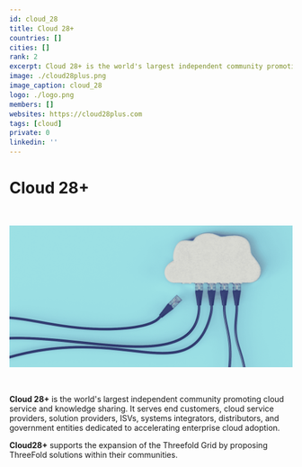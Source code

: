 ```yaml
---
id: cloud_28
title: Cloud 28+
countries: []
cities: []
rank: 2
excerpt: Cloud 28+ is the world's largest independent community promoting cloud service and knowledge sharing.
image: ./cloud28plus.png
image_caption: cloud_28
logo: ./logo.png
members: []
websites: https://cloud28plus.com
tags: [cloud]
private: 0
linkedin: ''
---
```


# Cloud 28+

<br/>

![cloud](./cloud_28_2.png)

<br/>

**Cloud 28+** is the world's largest independent community promoting cloud service and knowledge sharing. It serves end customers, cloud service providers, solution providers, ISVs, systems integrators, distributors, and government entities dedicated to accelerating enterprise cloud adoption.

**Cloud28+** supports the expansion of the Threefold Grid by proposing ThreeFold solutions within their communities.

<!-- ## Support this project

## TFGrid Solution

### Roadmap -->
